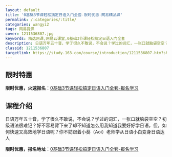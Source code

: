 ```yaml
---
layout: default
title: '0基础3节课轻松搞定日语入门全套-限时优惠-网易精品课'
permalink: /:categories/:title/
categories: wangyi2
tags: 网易提供
cover: 1211536807.jpg
keywords: 精选网课,网易云课堂,0基础3节课轻松搞定日语入门全套
description: 日语万年五十音，学了很久不敢说，不会说？学过的词汇，一张口就脑袋空空？初级语法很难记？好不容易背下来了却不知道怎么用我知
classid: 1211536807
targetlink: https://study.163.com/course/introduction/1211536807.htm?share=1&shareId=1025206652&utm_campaign=share&utm_medium=iphoneShare&utm_source=&utm_u=1025206652
---
```


## 限时特惠

**限时优惠，火速报名**：[0基础3节课轻松搞定日语入门全套-报名学习](https://study.163.com/course/introduction/1211536807.htm?share=1&shareId=1025206652&utm_campaign=share&utm_medium=iphoneShare&utm_source=&utm_u=1025206652)

## 课程介绍

日语万年五十音，学了很久不敢说，不会说？学过的词汇，一张口就脑袋空空？初级语法很难记？好不容易背下来了却不知道怎么用我知道我要好好学日语，但，如何快速又高效地学日语呢？你不妨跟着小葵（Aoi）老师学从日语小白变身日语达人

**限时优惠，报名地址**：[0基础3节课轻松搞定日语入门全套-报名学习](https://study.163.com/course/introduction/1211536807.htm?share=1&shareId=1025206652&utm_campaign=share&utm_medium=iphoneShare&utm_source=&utm_u=1025206652)

